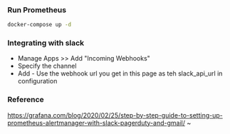 ### Run Prometheus
```bash
docker-compose up -d
```

### Integrating with slack
- Manage Apps >> Add "Incoming Webhooks"
- Specify the channel
- Add - Use the webhook url you get in this page as teh slack_api_url in configuration


### Reference
https://grafana.com/blog/2020/02/25/step-by-step-guide-to-setting-up-prometheus-alertmanager-with-slack-pagerduty-and-gmail/
~                                                                                                                                
